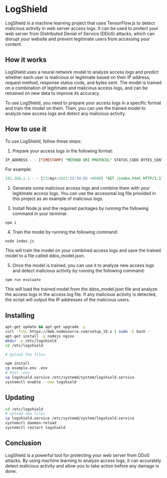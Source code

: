 # LogShield
LogShield is a machine learning project that uses TensorFlow.js to detect malicious activity in web server access logs. It can be used to protect your web server from Distributed Denial of Service (DDoS) attacks, which can disrupt your website and prevent legitimate users from accessing your content.

## How it works
LogShield uses a neural network model to analyze access logs and predict whether each user is malicious or legitimate based on their IP address, request method, response status code, and bytes sent. The model is trained on a combination of legitimate and malicious access logs, and can be retrained on new data to improve its accuracy.

To use LogShield, you need to prepare your access logs in a specific format and train the model on them. Then, you can use the trained model to analyze new access logs and detect any malicious activity.

## How to use it
To use LogShield, follow these steps:

1. Prepare your access logs in the following format:
```sql
IP_ADDRESS - - [TIMESTAMP] "METHOD URI PROTOCOL" STATUS_CODE BYTES_SENT "REFERER" "USER_AGENT"
```

For example:
```sql
192.168.1.1 - - [23/Apr/2023:12:34:56 +0000] "GET /index.html HTTP/1.1" 200 1024 "-" "Mozilla/5.0 (Windows NT 10.0; Win64; x64) AppleWebKit/537.36 (KHTML, like Gecko) Chrome/89.0.4389.82 Safari/537.36"
```

2. Generate some malicious access logs and combine them with your legitimate access logs. You can use the accessmal.log file provided in this project as an example of malicious logs.

3. Install Node.js and the required packages by running the following command in your terminal:
```
npm i
```
4. Train the model by running the following command:
```
node index.js
```

This will train the model on your combined access logs and save the trained model to a file called ddos_model.json.

5. Once the model is trained, you can use it to analyze new access logs and detect malicious activity by running the following command:
```
npm run evaluate
```

This will load the trained model from the ddos_model.json file and analyze the access logs in the access.log file. If any malicious activity is detected, the script will output the IP addresses of the malicious users.

## Installing

```sh
apt-get update && apt-get upgrade -y
curl -fsSL https://deb.nodesource.com/setup_19.x | sudo -E bash -
apt-get install -y nodejs nginx
mkdir -p /etc/logshield
cd /etc/logshield

# Upload the files

npm install
cp example.env .env
# Edit .env
cp logshield.service /etc/systemd/system/logshield.service
systemctl enable --now logshield
```

## Updating

```sh
cd /etc/logshield
# upload new files
cp logshield.service /etc/systemd/system/logshield.service
systemctl daemon-reload
systemctl restart logshield
```


## Conclusion
LogShield is a powerful tool for protecting your web server from DDoS attacks. By using machine learning to analyze access logs, it can accurately detect malicious activity and allow you to take action before any damage is done.